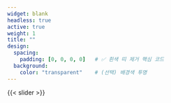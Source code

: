 ```yaml
---
widget: blank
headless: true
active: true
weight: 1
title: ""
design:
  spacing:
    padding: [0, 0, 0, 0]   # ✅ 흰색 띠 제거 핵심 코드
  background:
    color: "transparent"    # (선택) 배경색 투명
---
```

{{< slider >}}